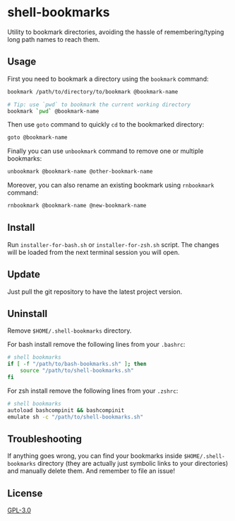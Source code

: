 # shell-bookmarks

Utility to bookmark directories, avoiding the hassle of remembering/typing long path names to reach them.

## Usage

First you need to bookmark a directory using the `bookmark` command:

```bash
bookmark /path/to/directory/to/bookmark @bookmark-name

# Tip: use `pwd` to bookmark the current working directory
bookmark `pwd` @bookmark-name
```

Then use `goto` command to quickly `cd` to the bookmarked directory:

```bash
goto @bookmark-name
```

Finally you can use `unbookmark` command to remove one or multiple bookmarks:

```bash
unbookmark @bookmark-name @other-bookmark-name
```

Moreover, you can also rename an existing bookmark using `rnbookmark` command:

```bash
rnbookmark @bookmark-name @new-bookmark-name
```

## Install

Run `installer-for-bash.sh` or `installer-for-zsh.sh` script. The changes will be loaded from the next terminal session you will open.

## Update

Just pull the git repository to have the latest project version.

## Uninstall

Remove `$HOME/.shell-bookmarks` directory.

For bash install remove the following lines from your `.bashrc`:

```bash
# shell bookmarks
if [ -f "/path/to/bash-bookmarks.sh" ]; then
    source "/path/to/shell-bookmarks.sh"
fi
```

For zsh install remove the following lines from your `.zshrc`:

```bash
# shell bookmarks
autoload bashcompinit && bashcompinit
emulate sh -c "/path/to/shell-bookmarks.sh"
```

## Troubleshooting

If anything goes wrong, you can find your bookmarks inside `$HOME/.shell-bookmarks` directory (they are actually just symbolic links to your directories) and manually delete them. And remember to file an issue!

## License

[GPL-3.0](LICENSE)

